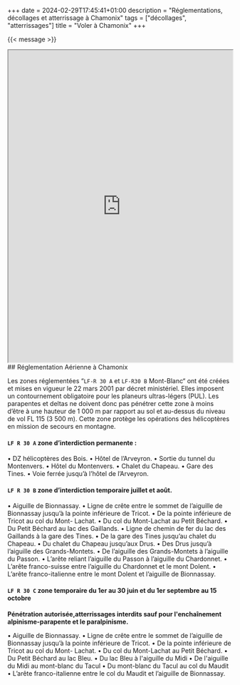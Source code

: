 +++
date = 2024-02-29T17:45:41+01:00
description = "Réglementations, décollages et atterrissage à Chamonix"
tags = ["décollages", "atterrissages"]
title = "Voler à Chamonix"
+++

{{< message >}}

<iframe src="https://www.google.com/maps/d/embed?mid=1-0Whus2Wcv1AKGSwtqlEk9feJ2LHei8&ehbc=2E312F" width="100%" height="700"></iframe>


<br/>
## Réglementation Aérienne à Chamonix

Les zones réglementées “`LF-R 30 A` et `LF-R30 B` Mont-Blanc“ ont été créées et mises en vigueur le 22 mars 2001 par décret ministériel. Elles imposent un contournement obligatoire pour les planeurs ultras-légers (PUL). Les parapentes et deltas ne doivent donc pas pénétrer cette zone à moins d’être à une hauteur de 1 000 m par rapport au sol et au-dessus du niveau de vol FL 115 (3 500 m).
Cette zone protège les opérations des hélicoptères en mission de secours en montagne.

#### `LF R 30 A` zone d’interdiction permanente :

• DZ hélicoptères des Bois.
• Hôtel de l’Arveyron.
• Sortie du tunnel du Montenvers.
• Hôtel du Montenvers.
• Chalet du Chapeau.
• Gare des Tines.
• Voie ferrée jusqu’à l’hôtel de l’Arveyron.

#### `LF R 30 B` zone d’interdiction temporaire juillet et août.
 
• Aiguille de Bionnassay.
• Ligne de crête entre le sommet de l’aiguille de Bionnassay jusqu’à la pointe inférieure de Tricot.
• De la pointe inférieure de Tricot au col du Mont- Lachat.
• Du col du Mont-Lachat au Petit Béchard.
• Du Petit Béchard au lac des Gaillands.
• Ligne de chemin de fer du lac des Gaillands à la gare des Tines.
• De la gare des Tines jusqu’au chalet du Chapeau.
• Du chalet du Chapeau jusqu’aux Drus.
• Des Drus jusqu’à l’aiguille des Grands-Montets.
• De l’aiguille des Grands-Montets à l’aiguille du Passon.
• L’arête reliant l’aiguille du Passon à l’aiguille du Chardonnet.
• L’arête franco-suisse entre l’aiguille du Chardonnet et le mont Dolent.
• L’arête franco-italienne entre le mont Dolent et l’aiguille de Bionnassay.

#### `LF R 30 C` zone temporaire du 1er au 30 juin et du 1er septembre au 15 octobre

**Pénétration autorisée,atterrissages interdits sauf pour l'enchaînement alpinisme-parapente et le paralpinisme.**

• Aiguille de Bionnassay.
• Ligne de crête entre le sommet de l’aiguille de Bionnassay jusqu’à la pointe inférieure de Tricot.
• De la pointe inférieure de Tricot au col du Mont- Lachat.
• Du col du Mont-Lachat au Petit Béchard.
• Du Petit Béchard au lac Bleu.
• Du lac Bleu à l'aiguille du Midi
• De l'aiguille du Midi au mont-blanc du Tacul
• Du mont-blanc du Tacul au col du Maudit
• L’arête franco-italienne entre le col du Maudit et l’aiguille de Bionnassay.



